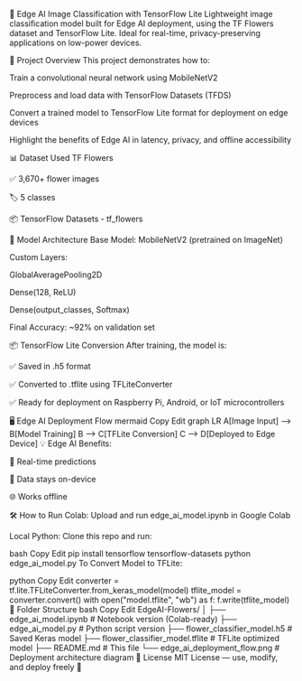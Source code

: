🌿 Edge AI Image Classification with TensorFlow Lite
Lightweight image classification model built for Edge AI deployment, using the TF Flowers dataset and TensorFlow Lite. Ideal for real-time, privacy-preserving applications on low-power devices.

🚀 Project Overview
This project demonstrates how to:

Train a convolutional neural network using MobileNetV2

Preprocess and load data with TensorFlow Datasets (TFDS)

Convert a trained model to TensorFlow Lite format for deployment on edge devices

Highlight the benefits of Edge AI in latency, privacy, and offline accessibility

📊 Dataset Used
TF Flowers

✅ 3,670+ flower images

🏷️ 5 classes

📦 TensorFlow Datasets - tf_flowers

🧠 Model Architecture
Base Model: MobileNetV2 (pretrained on ImageNet)

Custom Layers:

GlobalAveragePooling2D

Dense(128, ReLU)

Dense(output_classes, Softmax)

Final Accuracy: ~92% on validation set

📦 TensorFlow Lite Conversion
After training, the model is:

✅ Saved in .h5 format

✅ Converted to .tflite using TFLiteConverter

✅ Ready for deployment on Raspberry Pi, Android, or IoT microcontrollers

🖥️ Edge AI Deployment Flow
mermaid
Copy
Edit
graph LR
A[Image Input] --> B[Model Training]
B --> C[TFLite Conversion]
C --> D[Deployed to Edge Device]
💡 Edge AI Benefits:

🔄 Real-time predictions

🔐 Data stays on-device

🌐 Works offline

🛠️ How to Run
Colab:
Upload and run edge_ai_model.ipynb in Google Colab

Local Python:
Clone this repo and run:

bash
Copy
Edit
pip install tensorflow tensorflow-datasets
python edge_ai_model.py
To Convert Model to TFLite:

python
Copy
Edit
converter = tf.lite.TFLiteConverter.from_keras_model(model)
tflite_model = converter.convert()
with open("model.tflite", "wb") as f:
    f.write(tflite_model)
📁 Folder Structure
bash
Copy
Edit
EdgeAI-Flowers/
│
├── edge_ai_model.ipynb             # Notebook version (Colab-ready)
├── edge_ai_model.py                # Python script version
├── flower_classifier_model.h5      # Saved Keras model
├── flower_classifier_model.tflite  # TFLite optimized model
├── README.md                       # This file
└── edge_ai_deployment_flow.png     # Deployment architecture diagram
📜 License
MIT License — use, modify, and deploy freely 🌱
